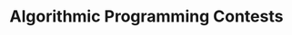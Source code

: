 ---
code: WBCS045-05
degree: BSc
order: 6
coordinator:
  email: d.r.s.ramanayake@rug.nl
  name: Revantha Ramanayake
contact:  
  header: Contact
  members:
  - d.feitosa@rug.nl
title: Algorithmic Programming Contests 
homepage: https://ocasys.rug.nl/current/catalog/course/WBCS045-05
---